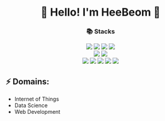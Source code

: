 <h1 align="center">🤠 Hello! I'm HeeBeom 🤠 </h1>

<div align=center> <h3>  📚 Stacks  </h3></div>

<div align=center> 
  <img src="https://img.shields.io/badge/Java-007396?style=flat&logo=java&logoColor=white"> 
  <img src="https://img.shields.io/badge/C-A8B9CC?style=flat&logo=C&logoColor=white">
  <img src="https://img.shields.io/badge/C++-A8B9CC?style=flat&logo=C&logoColor=white">
  <img src="https://img.shields.io/badge/Python-3776AB?style=flat&logo=python&logoColor=white"> 
  <br>
  
  <img src="https://img.shields.io/badge/Spring-6DB33F?style=flat&logo=Spring&logoColor=white"> 
  <img src="https://img.shields.io/badge/MySQL-4479A1?style=flat&logo=mysql&logoColor=white">
  <br>

  <img src="https://img.shields.io/badge/Linux-FCC624?style=flat&logo=linux&logoColor=black"> 
  <img src="https://img.shields.io/badge/Ubuntu-E95420?style=flat&logo=Ubuntu&logoColor=black">
  <img src="https://img.shields.io/badge/Amazon AWS-232F3E?style=flat&logo=amazonaws&logoColor=white"> 
  <img src="https://img.shields.io/badge/Git-F05032?style=flat&logo=git&logoColor=white">
  <img src="https://img.shields.io/badge/GitHub-181717?style=flat&logo=github&logoColor=white">
  
  <br>
</div>

## ⚡ Domains:
- Internet of Things
- Data Science
- Web Development

<!--
**ShinHB417/ShinHB417** is a ✨ _special_ ✨ repository because its `README.md` (this file) appears on your GitHub profile.

Here are some ideas to get you started:

- 🔭 I’m currently working on ...
- 🌱 I’m currently learning ...
- 👯 I’m looking to collaborate on ...
- 🤔 I’m looking for help with ...
- 💬 Ask me about ...
- 📫 How to reach me: ...
- 😄 Pronouns: ...
- ⚡ Fun fact: ...
-->
